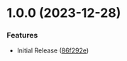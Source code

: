 # 1.0.0 (2023-12-28)


### Features

* Initial Release ([86f292e](https://github.com/CoCreate-app/CoCreate-rollup/commit/86f292ec70c0955022015dc701561e01600ea500))
